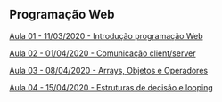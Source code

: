 ## Programação Web
[Aula 01 - 11/03/2020 - Introdução programação Web](https://docs.google.com/presentation/d/1WrlSJhajgkQMffZTM0BEKl4HZunBUb4W-EfFECrM9RA/edit?usp=sharing)

[Aula 02 - 01/04/2020 - Comunicação client/server](https://docs.google.com/presentation/d/1tqQHE0v7NMr_Wd77cyfCUNJ0HorCGArTbnzYBf5GP30/edit?usp=sharing)

[Aula 03 - 08/04/2020 - Arrays, Objetos e Operadores](https://docs.google.com/presentation/d/18XvN1VAW0e2atBFnkoS5P1Z26xpJSS-yamPoV2IbRsc/edit?usp=sharing)

[Aula 04 - 15/04/2020 - Estruturas de decisão e looping](https://docs.google.com/presentation/d/1JZLW52y4Hmw5FYTsbvvcmiKwLVKCZZ-6NQC5Uj_e0EQ/edit?usp=sharing)
